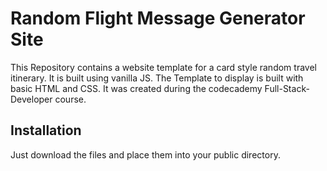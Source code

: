 # Random Flight Message Generator Site
This Repository contains a website template for a card style random travel itinerary. It is built using vanilla JS. The Template to display is built with basic HTML and CSS. It was created during the codecademy Full-Stack-Developer course. 

## Installation
Just download the files and place them into your public directory.

